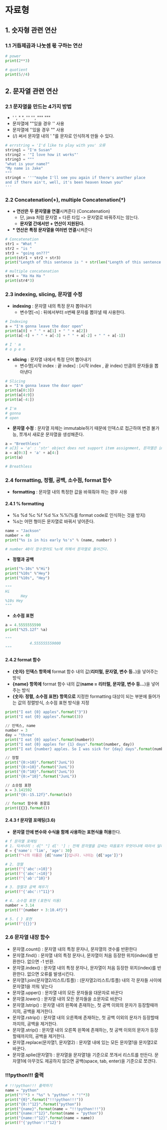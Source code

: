 # 자료형

## 1. 숫자형 관련 연산

### 1.1 거듭제곱과 나눗셈 몫 구하는 연산

```python
# power
print(2**3)

# quotient
print(5//4)
```

## 2. 문자열 관련 연산

### 2.1 문자열을 만드는 4가지 방법
  - ' ', " ", ''' ''', """ """
  - 문자열에 ""있을 경우 '' 사용
  - 문자열에 ''있을 경우 "" 사용
  - (/) 써서 문자열 내의 ' "를 문자로 인식하게 만들 수 있다.

```python
# errstring = 'I'd like to play with you' 오류
string1 = "I'm Susan"
string2 = '"I love how it works"'
string3 = """
"what is your name?"
"My name is Jake"
"""
string4 = '''"maybe I'll see you again if there's another place
and if there ain't, well, it's been heaven known you"
'''
```

### 2.2 Concatenation(+), multiple Concatenation(*)
  - **\+ 연산은 두 문자열을 연결**시켜준다 (Concatenation)
    - 단, java 처럼 문자열 + 다른 타입 -> 문자열로 바꿔주지는 않는다.
    - **문자열 간에서만 + 연산이 지원된다.**
  - **\* 연산은 특정 문자열을 여러번 연결**시켜준다

```python
# Concatenation
str1 = "What "
str2 = "is "
str3 = "going on???"
print(str1 + str2 + str3)
print("Length of this sentence is " + str(len("Length of this sentence is ")))

# multiple concatenation
str4 = "Ha Ha Ha "
print(str4*3)
```

### 2.3 indexing, slicing, 문자열 수정
  - **indexing** : 문자열 내의 특정 문자 뽑아내기
    - 변수명[-n] : 뒤에서부터 n번째 문자를 뽑아낼 때 사용한다.

```python
# Indexing
a = "I'm gonna leave the door open"
print(a[0] + " " + a[1] + " " + a[2])
print(a[-4] + " " + a[-3] + " " + a[-2] + " " + a[-1])

# I ' m 
# o p e n
```

  - **slicing** : 문자열 내에서 특정 단어 뽑아내기
    - 변수명[시작 index : 끝 index] : [시작 index , 끝 index) 만큼의 문자들을 뽑아낸다

```python
# Slicing
a = "I'm gonna leave the door open"
print(a[0:3])
print(a[4:9])
print(a[-4:])

# I'm
# gonna
# open
```

  - **문자열 수정** : 문자열 자체는 immutable하기 때문에 인덱스로 접근하여 변경 불가능, 쪼개서 새로운 문자열을 생성해준다.

```python
a = "Breethless"
# a[3] = 'a' : 'str' object does not support item assignment, 문자열은 immutable 하기 때문에 변경 불가능
a = a[0:3] + 'a' + a[4:]
print(a)

# Breathless
```

### 2.4 formatting, 정렬, 공백, 소수점, format 함수
  - **formatting** : 문자열 내의 특정한 값을 바꿔줘야 하는 경우 사용

#### 2.4.1 % formatting 
  - %s %d %c %f %d %x %%(%를 format code로 인식하는 것을 방지)
  - %s는 어떤 형이든 문자열로 바꿔서 넣어준다.

```python
name = "Jackson"
number = 40
print("%s is in his early %s's" % (name, number) )

# number 40이 정수였어도 %s에 의해서 문자열로 들어간다.
```

  - **정렬과 공백**

```python
print("%-10s" %"Hi")
print("%10s" %"Hey")
print("%10s", "Hey")

"""
Hi        
       Hey
%10s Hey
"""
```

  - **소수점 표현**

```python
a = 4.5555555590
print("%25.12f" %a)

"""
           4.555555559000
"""
```

#### 2.4.2 format 함수
  - **{숫자} 인덱스 항목에** format 함수 내의 값(**리터럴, 문자열, 변수 등..**)을 넣어주는 방식
  - **{name} 항목에** format 함수 내의 값(**name = 리터럴, 문자열, 변수 등...**)을 넣어주는 방식
  - **{숫자: 정렬, 소수점 표현} 항목으로** 지정한 formatting 대상이 되는 부분에 들어가는 값의 정렬방식, 소수점 표현 방식을 지정
    
```python
print("I eat {0} apples".format("3"))
print("I eat {0} apples".format(3))

// 인덱스, name
number = 3
day = "three"
print("I eat {0} apples".format(number))
print("I eat {0} apples for {1} days".format(number, day))
print("I eat {number} apples. So I was sick for {day} days".format(number = 10, day = 4))

// 정렬
print("{0:>10}".format("JunL"))
print("{0:<10}".format("JunL"))
print("{0:^10}".format("JunL"))
print("{0:=^10}".format("JunL"))

// 소숫점 표현
x = 3.141592
print("{0:-15.12f}".format(x))

// format 함수와 중괄호
print({{}}.format())
```

#### 2.4.3 f 문자열 포매팅(3.6)
  - **문자열 안에 변수와 수식을 함께 사용하는 표현식을 허용**한다.

```python
# f 문자열 포매팅
# 1. 딕셔너리 : d[" "] d[' '] : 전체 문자열을 감싸는 따옴표가 무엇이냐에 따라서 달라진다.
d = {'name': 'lim', 'age': 30}
print(f"나의 이름은 {d['name']}입니다. 나이는 {d['age']}")

# 2. 정렬
print(f"{'abc':>10}")
print(f"{'abc':<10}")
print(f"{'ab':^10}")

# 3. 정렬과 공백 채우기
print(f"{'abc':!^11}")

# 4. 소수점 표현 (표현식 이용)
number = 3.14
print(f"{number + 3:10.4f}")

# 5. { } 표현
print(f"{{}}")
```

### 2.6 문자열 내장 함수
  - 문자열.count() : 문자열 내의 특정 문자나, 문자열의 갯수를 반환한다 
  - 문자열.find() : 문자열 내의 특정 문자나, 문자열이 처음 등장한 위치(index)를 반환한다. 없으면 -1 반환.
  - 문자열.index() : 문자열 내의 특정 문자나, 문자열이 처음 등장한 위치(index)를 반환한다. 없으면 오류를 발생시킨다.
  - 문자열1.join(문자열2/리스트/튜플) : (문자열2/리스트/튜플) 내의 각 문자들 사이에 문자열1을 끼워 넣는다
  - 문자열.upper() : 문자열 내의 모든 문자들을 대문자로 바꾼다
  - 문자열.lower() : 문자열 내의 모든 문자들을 소문자로 바꾼다
  - 문자열.lstrip() : 문자열 내의 왼쪽에 존재하는, 첫 공백 이외의 문자가 등장할때까지의, 공백을 제거한다.
  - 문자열.rstrip() : 문자열 내의 오른쪽에 존재하는, 첫 공백 이외의 문자가 등장할때까지의, 공백을 제거한다.
  - 문자열.strip() : 문자열 내의 오른쪽 왼쪽에 존재하는, 첫 공백 이외의 문자가 등장할때까지의, 공백을 제거한다.
  - 문자열.replace(문자열1, 문자열2) : 문자열 내에 있는 모든 문자열1을 문자열2로 바꾼다.
  - 문자열.splie(문자열1) : 문자열을 문자열1을 기준으로 쪼개서 리스트를 만든다. 문자열1에 아무것도 제공하지 않으면 공백(space, tab, enter)을 기준으로 쪼갠다.

### !!!python!!! 출력

```python
# !!!python!!! 출력하기
name = "python"
print("!"*3 + "%s" % "python" + "!"*3)
print("{0}".format("!!!python!!!"))
print("{0:!^12}".format("python"))
print("{name}".format(name = "!!!python!!!"))
print("{name:!^12}".format(name = "python"))
print("{name:!^12}".format(name = name))
print(f"{'python':!^12}")
```






